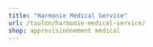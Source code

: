 ```yaml
---
title: "Harmonie Médical Service"
url: /toulon/harmonie-medical-service/
shop: approvisionnement médical
---
```

